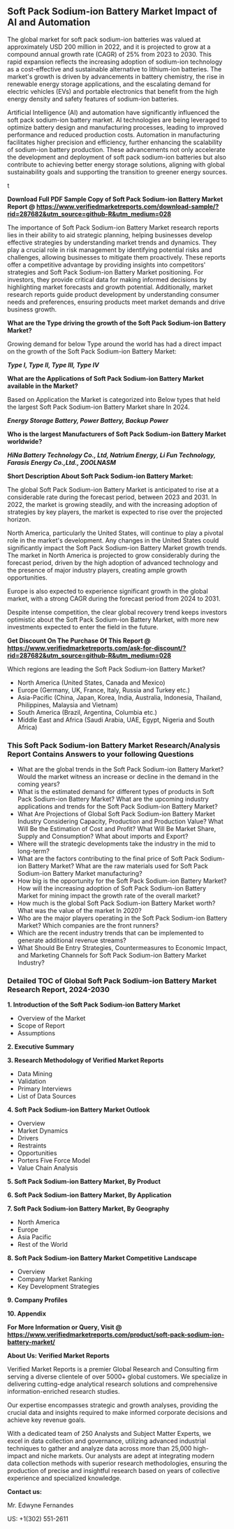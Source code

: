 <h2>Soft Pack Sodium-ion Battery Market Impact of AI and Automation</h2><p>The global market for soft pack sodium-ion batteries was valued at approximately USD 200 million in 2022, and it is projected to grow at a compound annual growth rate (CAGR) of 25% from 2023 to 2030. This rapid expansion reflects the increasing adoption of sodium-ion technology as a cost-effective and sustainable alternative to lithium-ion batteries. The market's growth is driven by advancements in battery chemistry, the rise in renewable energy storage applications, and the escalating demand for electric vehicles (EVs) and portable electronics that benefit from the high energy density and safety features of sodium-ion batteries.</p><p>Artificial Intelligence (AI) and automation have significantly influenced the soft pack sodium-ion battery market. AI technologies are being leveraged to optimize battery design and manufacturing processes, leading to improved performance and reduced production costs. Automation in manufacturing facilitates higher precision and efficiency, further enhancing the scalability of sodium-ion battery production. These advancements not only accelerate the development and deployment of soft pack sodium-ion batteries but also contribute to achieving better energy storage solutions, aligning with global sustainability goals and supporting the transition to greener energy sources.</p>t</p><p id="" class=""><strong>Download Full PDF Sample Copy of Soft Pack Sodium-ion Battery Market Report @ <a href="https://www.verifiedmarketreports.com/download-sample/?rid=287682&utm_source=github-R&utm_medium=028" target="_blank">https://www.verifiedmarketreports.com/download-sample/?rid=287682&utm_source=github-R&utm_medium=028</a></strong></p><p>The importance of&nbsp;Soft Pack Sodium-ion Battery Market research reports lies in their ability to aid strategic planning, helping businesses develop effective strategies by understanding market trends and dynamics. They play a crucial role in risk management by identifying potential risks and challenges, allowing businesses to mitigate them proactively. These reports offer a competitive advantage by providing insights into competitors' strategies and Soft Pack Sodium-ion Battery Market positioning. For investors, they provide critical data for making informed decisions by highlighting market forecasts and growth potential. Additionally, market research reports guide product development by understanding consumer needs and preferences, ensuring products meet market demands and drive business growth.</p><p><strong>What are the&nbsp;Type driving the growth of the Soft Pack Sodium-ion Battery Market?</strong></p><p id="" class="">Growing demand for below Type around the world has had a direct impact on the growth of the Soft Pack Sodium-ion Battery Market:</p><em><strong>Type I, Type II, Type III, Type IV</strong></em></p><strong>What are the&nbsp;Applications&nbsp;of Soft Pack Sodium-ion Battery Market available in the Market?</strong></p><p id="" class="">Based on Application the Market is categorized into Below types that held the largest Soft Pack Sodium-ion Battery Market share In 2024.</p><em><strong>Energy Storage Battery, Power Battery, Backup Power</strong></em></p><strong>Who is the largest Manufacturers of Soft Pack Sodium-ion Battery Market worldwide?</strong></p><p><em><strong>HiNa Battery Technology Co., Ltd, Natrium Energy, Li Fun Technology, Farasis Energy Co.,Ltd., ZOOLNASM</strong></em></p><p id="" class=""><strong>Short Description About Soft Pack Sodium-ion Battery Market:</strong></p><p>The global Soft Pack Sodium-ion Battery Market is anticipated to rise at a considerable rate during the forecast period, between 2023 and 2031. In 2022, the market is growing steadily, and with the increasing adoption of strategies by key players, the market is expected to rise over the projected horizon.</p><p>North America, particularly the United States, will continue to play a pivotal role in the market's development. Any changes in the United States could significantly impact the Soft Pack Sodium-ion Battery Market growth trends. The market in North America is projected to grow considerably during the forecast period, driven by the high adoption of advanced technology and the presence of major industry players, creating ample growth opportunities.</p><p>Europe is also expected to experience significant growth in the global market, with a strong CAGR during the forecast period from 2024 to 2031.</p><p>Despite intense competition, the clear global recovery trend keeps investors optimistic about the Soft Pack Sodium-ion Battery Market, with more new investments expected to enter the field in the future.</p><p id="" class=""><strong>Get Discount On The Purchase Of This Report @ <a href="https://www.verifiedmarketreports.com/ask-for-discount/?rid=287682&utm_source=github-R&utm_medium=028" target="_blank">https://www.verifiedmarketreports.com/ask-for-discount/?rid=287682&utm_source=github-R&utm_medium=028</a></strong></p>Which regions are leading the Soft Pack Sodium-ion Battery Market?</p><ul><li>North America (United States, Canada and Mexico)</li><li>Europe (Germany, UK, France, Italy, Russia and Turkey etc.)</li><li>Asia-Pacific (China, Japan, Korea, India, Australia, Indonesia, Thailand, Philippines, Malaysia and Vietnam)</li><li>South America (Brazil, Argentina, Columbia etc.)</li><li>Middle East and Africa (Saudi Arabia, UAE, Egypt, Nigeria and South Africa)</li></ul><h3 id="" class="">This Soft Pack Sodium-ion Battery Market Research/Analysis Report Contains Answers to your following Questions</h3><ul><li>What are the global trends in the Soft Pack Sodium-ion Battery Market? Would the market witness an increase or decline in the demand in the coming years?</li><li>What is the estimated demand for different types of products in Soft Pack Sodium-ion Battery Market? What are the upcoming industry applications and trends for the Soft Pack Sodium-ion Battery Market?</li><li>What Are Projections of Global Soft Pack Sodium-ion Battery Market Industry Considering Capacity, Production and Production Value? What Will Be the Estimation of Cost and Profit? What Will Be Market Share, Supply and Consumption? What about imports and Export?</li><li>Where will the strategic developments take the industry in the mid to long-term?</li><li>What are the factors contributing to the final price of Soft Pack Sodium-ion Battery Market? What are the raw materials used for Soft Pack Sodium-ion Battery Market manufacturing?</li><li>How big is the opportunity for the Soft Pack Sodium-ion Battery Market? How will the increasing adoption of Soft Pack Sodium-ion Battery Market for mining impact the growth rate of the overall market?</li><li>How much is the global Soft Pack Sodium-ion Battery Market worth? What was the value of the market In 2020?</li><li>Who are the major players operating in the Soft Pack Sodium-ion Battery Market? Which companies are the front runners?</li><li>Which are the recent industry trends that can be implemented to generate additional revenue streams?</li><li>What Should Be Entry Strategies, Countermeasures to Economic Impact, and Marketing Channels for Soft Pack Sodium-ion Battery Market Industry?</li></ul><h3 id="" class="">Detailed TOC of Global Soft Pack Sodium-ion Battery Market Research Report, 2024-2030</h3><p id="" class=""><strong>1. Introduction of the Soft Pack Sodium-ion Battery Market</strong></p><ul><li>Overview of the Market</li><li>Scope of Report</li><li>Assumptions</li></ul><p id="" class=""><strong>2. Executive Summary</strong></p><p id="" class=""><strong>3. Research Methodology of Verified Market Reports</strong></p><ul><li>Data Mining</li><li>Validation</li><li>Primary Interviews</li><li>List of Data Sources</li></ul><p id="" class=""><strong>4. Soft Pack Sodium-ion Battery Market Outlook</strong></p><ul><li>Overview</li><li>Market Dynamics</li><li>Drivers</li><li>Restraints</li><li>Opportunities</li><li>Porters Five Force Model</li><li>Value Chain Analysis</li></ul><p id="" class=""><strong>5. Soft Pack Sodium-ion Battery Market, By Product</strong></p><p id="" class=""><strong>6. Soft Pack Sodium-ion Battery Market, By Application</strong></p><p id="" class=""><strong>7. Soft Pack Sodium-ion Battery Market, By Geography</strong></p><ul><li>North America</li><li>Europe</li><li>Asia Pacific</li><li>Rest of the World</li></ul><p id="" class=""><strong>8. Soft Pack Sodium-ion Battery Market Competitive Landscape</strong></p><ul><li>Overview</li><li>Company Market Ranking</li><li>Key Development Strategies</li></ul><p id="" class=""><strong>9. Company Profiles</strong></p><p id="" class=""><strong>10. Appendix</strong></p><p id="" class=""><strong>For More Information or Query, Visit @ <a href="https://www.verifiedmarketreports.com/product/soft-pack-sodium-ion-battery-market/" target="_blank">https://www.verifiedmarketreports.com/product/soft-pack-sodium-ion-battery-market/</a></strong></p><p id="" class=""><strong>About Us: Verified Market Reports</strong></p><p id="" class="">Verified Market Reports is a premier Global Research and Consulting firm serving a diverse clientele of over 5000+ global customers. We specialize in delivering cutting-edge analytical research solutions and comprehensive information-enriched research studies.</p><p id="" class="">Our expertise encompasses strategic and growth analyses, providing the crucial data and insights required to make informed corporate decisions and achieve key revenue goals.</p><p id="" class="">With a dedicated team of 250 Analysts and Subject Matter Experts, we excel in data collection and governance, utilizing advanced industrial techniques to gather and analyze data across more than 25,000 high-impact and niche markets. Our analysts are adept at integrating modern data collection methods with superior research methodologies, ensuring the production of precise and insightful research based on years of collective experience and specialized knowledge.</p><p id="" class=""><strong>Contact us:</strong></p><p id="" class="">Mr. Edwyne Fernandes</p><p id="" class="">US: +1(302) 551-2611</p>
